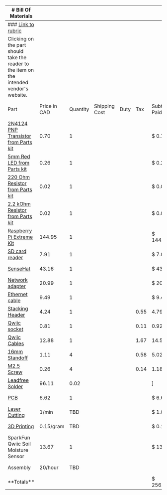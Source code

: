 | \# Bill Of Materials                                                                                |               |           |                |       |         |                                          |                            |                        |
| --------------------------------------------------------------------------------------------------- | ------------- | --------- | -------------- | ----- | ------- | ---------------------------------------- | -------------------------- | ---------------------- |
| \### [Link to rubric](bomrubric.md)                                                                 |               |           |                |       |         |                                          |                            |                        |
| Clicking on the part should take the reader to the item on the intended vendor's website.           |               |           |                |       |         |                                          |                            |                        |
| Part                                                                                                | Price in CAD  | Quantity  | Shipping Cost  | Duty  | Tax     | Subtotal Paid                            | Subtotal propose to order  | Expected Arrival Date  |
| [2N4124 PNP Transistor from Parts kit](https://www.onsemi.com/pdf/datasheet/2n4123-d.pdf)           | 0.70          | 1         |                |       |         |  $                                  0.70 |                            | Semester 1             |
| [5mm Red LED from Parts kit](https://www.bkstr.com/humberitstore/home)                              | 0.26          | 1         |                |       |         |  $                                  0.26 |                            | Semester 1             |
| [220 Ohm Resistor from Parts kit](https://www.bkstr.com/humberitstore/home)                         | 0.02          | 1         |                |       |         |  $                                  0.02 |                            | Semester 1             |
| [2.2 kOhm Resistor from Parts kit](https://www.bkstr.com/humberitstore/home)                        | 0.02          | 1         |                |       |         |  $                                  0.02 |                            | Semester 1             |
| [Raspberry Pi Extreme Kit](https://www.canakit.com/raspberry-pi-4-extreme-kit.html)                 | 144.95        | 1         |                |       |         |  $                              144.95   |                            | Semester 2             |
| [SD card reader](https://www.digikey.ca/en/products/detail/sparkfun-electronics/COM-13004/6161756)  | 7.91          | 1         |                |       |         |  $                                  7.91 |                            | Semester 2             |
| [SenseHat](https://www.digikey.ca/en/products/detail/raspberry-pi/SENSE-HAT/6196429)                | 43.16         | 1         |                |       |         |  $                                43.16  |                            | Semester 2             |
| [Network adapter](https://www.amazon.ca/Cable-Matters-SuperSpeed-Gigabit-Ethernet/dp/B00BBD7NFU)    | 20.99         | 1         |                |       |         |  $                                20.99  |                            | Semester 2             |
| [Ethernet cable](https://www.amazon.ca/StarTech-com-Cat5e-Ethernet-Cable1-Snagless/dp/B0002XGHBQ)   | 9.49          | 1         |                |       |         |  $                                  9.49 |                            | Semester 2             |
| [Stacking Header](https://www.digikey.ca/en/products/detail/adafruit-industries-llc/1979/6238003)   | 4.24          | 1         |                |       | 0.55    |  4.79                                    |                            | \*Reading Week\*       |
| [Qwiic socket](https://www.digikey.ca/en/products/detail/sparkfun-electronics/PRT-14417/7652746)    | 0.81          | 1         |                |       | 0.11    |  0.92                                    |                            | \*Reading Week\*       |
| [Qwiic Cables](https://www.digikey.ca/en/products/detail/sparkfun-electronics/KIT-15081/9770723)    | 12.88         | 1         |                |       | 1.67    |  14.55                                   |                            | \*Reading Week\*       |
| [16mm Standoff](https://www.digikey.ca/en/products/detail/w%C3%BCrth-elektronik/971160151/6174641)  | 1.11          | 4         |                |       | 0.58    |  5.02                                    |                            | \*Reading Week\*       |
| [M2.5 Screw](https://www.digikey.ca/en/products/detail/essentra-components/50M025045I016/11638680)  | 0.26          | 4         |                |       | 0.14    |  1.18                                    |                            | \*Reading Week\*       |
| [Leadfree Solder](https://www.mouser.ca/ProductDetail/AIM/13949?qs=M7ZD%2F0QMIQw6T6JK0szTqg%3D%3D)  | 96.11         | 0.02      |                |       |         |  ]                                       |                            | Reading Week           |
| [PCB](https://github.com/PrototypeZone/ceng317/blob/main/hardware/pcb/PCBPrototypes.md)             | 6.62          | 1         |                |       |         |  $                                  6.62 |                            | Reading Week           |
| [Laser Cutting](https://designandbuiltlabs.simplybook.me/v2/#book/category/2/service/11/count/1/)   | 1/min         | TBD       |                |       |         |  $                                  1.00 |                            | Reading Week           |
| [3D Printing](https://sites.google.com/view/idealab3dprinting/tutorial)                             | 0.15/gram     | TBD       |                |       |         |  $                                  0.15 |                            | Reading Week           |
| SparkFun Qwiic Soil Moisture Sensor                                                                 | 13.67         | 1         |                |       |         |  $                                13.67  |                            |                        |
| Assembly                                                                                            | 20/hour       | TBD       |                |       |         |                                          |                            | Reading Week           |
| \*\*Totals\*\*                                                                                      |               |           |                |       |         |  $                              256.12   |                            |                        |
